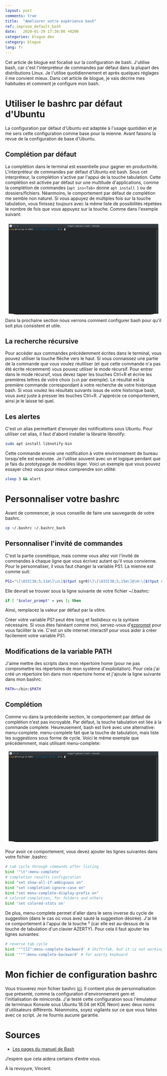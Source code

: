 ```yaml
---
layout: post
comments: true
title:  "Améliorer votre expérience bash"
ref: improve_default_bash
date:   2020-01-29 17:30:00 +0200
categories: blogue dev
category: blogue
lang: fr
---
```


Cet article de blogue est focalisé sur la configuration de bash.
J'utilise bash, car c'est l'interpréteur de commandes par défaut dans la plupart des distributions Linux.
Je l'utilise quotidiennement et après quelques réglages il me convient mieux.
Dans cet article de blogue, je vais décrire mes habitudes et comment je configure mon bash.

# Utiliser le bashrc par défaut d'Ubuntu
La configuration par défaut d'Ubuntu est adaptée à l'usage quotidien et je me sers cette configuration comme base pour la mienne.
Avant faisons la revue de la configuration de base d'Ubuntu.

## Complétion par défaut
La complétion dans le terminal est essentielle pour gagner en productivité.
L'interpréteur de commandes par défaut d'Ubuntu est bash.
Sous cet interpréteur, la complétion s'active par l'appui de la touche tabulation.
Cette complétion est activée par défaut sur une multitude d'applications, comme la complétion de commandes (`apt ins<Tab>` donne `apt install `) ou de dossiers/fichiers.
Néanmoins, le comportement par défaut de complétion me semble non naturel.
Si vous appuyez de multiples fois sur la touche tabulation, vous finissez toujours avec la même liste de possibilités répétées le nombre de fois que vous appuyez sur la touche.
Comme dans l'exemple suivant:

![Default completion output](/assets/images/bash_config/default_tab_behavior.gif)
Dans la prochaine section nous verrons comment configurer bash pour qu'il soit plus consistent et utile.

## La recherche récursive

Pour accéder aux commandes précédemment écrites dans le terminal, vous pouvez utiliser la touche flèche vers le haut.
Si vous connaissez une partie de la commande que vous voulez réutiliser (et que cette commande n'a pas été écrite récemment) vous pouvez utiliser le mode récursif.
Pour entrer dans le mode récursif, vous devez taper les touches Ctrl+R et écrire les premières lettres de votre choix (`ssh` par exemple).
Le résultat est la première commande correspondant à votre recherche de votre historique bash.
Si vous voulez les résultats suivants issus de votre historique bash, vous avez juste à presser les touches Ctrl+R.
J'apprécie ce comportement, ainsi je le laisse tel quel.

## Les alertes

C'est un alias permettant d'envoyer des notifications sous Ubuntu.
Pour utiliser cet alias, il faut d'abord installer la librairie libnotify:

```bash
sudo apt install libnotify-bin
```

Cette commande envoie une notification à votre environnement de bureau lorsqu'elle est exécutée.
Je l'utilise souvent avec un et logique pendant que je fais du prototypage de modèles léger.
Voici un exemple que vous pouvez essayer chez vous pour mieux comprendre son utilité:

```bash
sleep 3 && alert
```

# Personnaliser votre bashrc

Avant de commencer, je vous conseille de faire une sauvegarde de votre bashrc.

```bash
cp ~/.bashrc ~/.bashrc_back
```

## Personnaliser l'invité de commandes
C'est la partie cosmétique, mais comme vous allez voir l'invité de commandes à chaque ligne que vous écrivez autant qu'il vous convienne.
Pour le personnaliser, il vous faut changer la variable PS1.
La mienne est comme suit:
```bash
PS1="\[\033[38;5;11m\]\u\[$(tput sgr0)\]\[\033[38;5;15m\]@\H:\[$(tput sgr0)\]\[\033[38;5;32m\]\w\[$(tput sgr0)\]\[\033[38;5;15m\]\\$ \[$(tput sgr0)\]"
```

Elle devrait se trouver sous la ligne suivante de votre fichier ~/.bashrc:
```bash
if [ "$color_prompt" = yes ]; then
```
Ainsi, remplacez la valeur par défaut par la vôtre.

Créer votre variable PS1 peut être long et fastidieux vu la syntaxe nécessaire.
Si vous êtes fainéant comme moi, servez-vous d'[ezprompt](https://ezprompt.net/) pour vous faciliter la vie.
C'est un site internet interactif pour vous aider à créer facilement votre variable PS1.

## Modifications de la variable PATH

J'aime mettre des scripts dans mon répertoire home (pour ne pas compromettre les répertoires de mon système d'exploitation).
Pour cela j'ai créé un répertoire bin dans mon répertoire home et j'ajoute la ligne suivante dans mon bashrc:

```bash
PATH=~/bin:$PATH
```

## Complétion
Comme vu dans la précédente section, le comportement par défaut de complétion n'est pas incroyable.
Par défaut, la touche tabulation est liée à la commande complete.
Heureusement, bash est livré avec une alternative: menu-complete.
menu-complete fait que la touche de tabulation, mais liste les suggestions sous forme de cycle.
Voici le même exemple que précédemment, mais utilisant menu-complete:

![menu-complete behavior](/assets/images/bash_config/improved_tab_behavior.gif)

Pour avoir ce comportement, vous devez ajouter les lignes suivantes dans votre fichier .bashrc:

```bash
# tab cycle through commands after listing
bind '"\t":menu-complete'
# completion results configuration
bind "set show-all-if-ambiguous on"
bind "set completion-ignore-case on"
bind "set menu-complete-display-prefix on"
# colored completion, for folders and others
bind 'set colored-stats on'
```

De plus, menu-complete permet d'aller dans le sens inverse du cycle de suggestion (dans le cas où vous avez sauté la suggestion désirée).
J'ai lié ce comportement à l'appui de la touche ² (car elle est au-dessus de la touche de tabulation d'un clavier AZERTY).
Pour cela il faut ajouter les lignes suivantes:

```bash
# reverse tab cycle
bind '"^[[Z":menu-complete-backward' # Shift+Tab, but it is not working in Konsole.
bind '"²":menu-complete-backward' # for azerty keyboard
```

# Mon fichier de configuration bashrc

Vous trouverez mon fichier bashrc [ici](https://github.com/vroger11/vroger11-configs/blob/master/bash/bashrc).
Il contient plus de personnalisation que présenté, comme la configuration d'environnement gem et l'initialisation de miniconda.
J'ai testé cette configuration sous l'émulateur de terminaux Konsole sous Ubuntu 18.04 (et KDE Neon) avec deux noms d'utilisateurs différents.
Néanmoins, soyez vigilants sur ce que vous faites avec ce script.
Je ne fournis aucune garantie.

# Sources

* [Les pages du manuel de Bash](https://linux.die.net/man/1/bash)

J’espère que cela aidera certains d’entre vous.

À la revoyure, Vincent.
